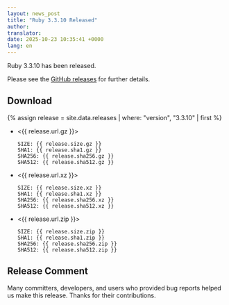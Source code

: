 ```yaml
---
layout: news_post
title: "Ruby 3.3.10 Released"
author:
translator:
date: 2025-10-23 10:35:41 +0000
lang: en
---
```


Ruby 3.3.10 has been released.

Please see the [GitHub releases](https://github.com/ruby/ruby/releases/tag/v3_3_10) for further details.

## Download

{% assign release = site.data.releases | where: "version", "3.3.10" | first %}

* <{{ release.url.gz }}>

      SIZE: {{ release.size.gz }}
      SHA1: {{ release.sha1.gz }}
      SHA256: {{ release.sha256.gz }}
      SHA512: {{ release.sha512.gz }}

* <{{ release.url.xz }}>

      SIZE: {{ release.size.xz }}
      SHA1: {{ release.sha1.xz }}
      SHA256: {{ release.sha256.xz }}
      SHA512: {{ release.sha512.xz }}

* <{{ release.url.zip }}>

      SIZE: {{ release.size.zip }}
      SHA1: {{ release.sha1.zip }}
      SHA256: {{ release.sha256.zip }}
      SHA512: {{ release.sha512.zip }}

## Release Comment

Many committers, developers, and users who provided bug reports helped us make this release.
Thanks for their contributions.
